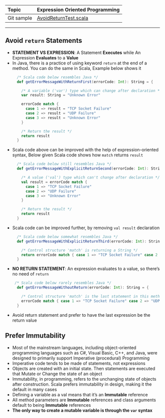 | Topic | Expression Oriented Programming |
| :--- | :--- |
| Git sample | [AvoidReturnTest.scala](https://github.com/inbravo/scala-src/blob/master/src/main/scala/com/inbravo/lang/AvoidReturnTest.scala) |

---

##	Avoid `return` Statements
*	**STATEMENT VS EXPRESSION**: A Statement **Executes** while An Expression **Evaluates** to a **Value**
*	In Java, there is a practice of using keyword `return` at the end of a method. You can do the same in Scala, Example below shows it
	```scala
	  /* Scala code below resembles Java */
	  def getErrorMessageWithReturnFirst(errorCode: Int): String = {

		/* A variable ('var') type which can change after declaration */
		var result: String = "Unknown Error"

		errorCode match {
		  case 1 => result = "TCP Socket Failure"
		  case 2 => result = "UDP Failure"
		  case 3 => result = "Unknown Error"
		}

		/* Return the result */
		return result
	  }
	```
*	Scala code above can be improved with the help of expression-oriented syntax, Below given Scala code shows how `match` returns `result`
	```scala
	  /* Scala code below still resembles Java */
	  def getErrorMessageWithExplicitReturnSecond(errorCode: Int): String = {

		/* A value ('val') type which can't change after declaration */
		val result = errorCode match {
		  case 1 => "TCP Socket Failure"
		  case 2 => "UDP Failure"
		  case 3 => "Unknown Error"
		}

		/* Return the result */
		return result
	  }
	```
*	Scala code can be improved further, by removing `val result` declaration
	```scala
	  /* Scala code below somewhat resembles Java */
	  def getErrorMessageWithExplicitReturnThird(errorCode: Int): String = {

		/* Control structure 'match' is returning a String */
		return errorCode match { case 1 => "TCP Socket Failure" case 2 => "UDP Failure" case 3 => "Unknown Error" }
	  }
	```
*	**NO RETURN STATEMENT**: An expression evaluates to a value, so there’s no need of `return`
	```scala
	 /* Scala code below rarely resembles Java */
	  def getErrorMessageWithoutReturn(errorCode: Int): String = {

		/* Control structure 'match' is the last statement in this method; automatically taken as return value */
		errorCode match { case 1 => "TCP Socket Failure" case 2 => "UDP Failure" case 3 => "Unknown Error" }
	  }
	```
*	Avoid return statement and prefer to have the last expression be the return value
## Prefer Immutability

*	Most of the mainstream languages, including object-oriented programming languages such as C#, Visual Basic, C++, and Java, were designed to primarily support Imperative (procedural) Programming
*	Imperative code tends to be made of statements, not expressions
*	Objects are created with an initial state. Then statements are executed that Mutate or Change the state of an object
*	Immutability, in programming, refers to the unchanging state of objects after construction. Scala prefers immutability in design, making it the default in many cases
*	Defining a variable as a val means that it’s an **Immutable** reference
*	All method parameters are **Immutable** references and class arguments default to being **Immutable** references
*	**The only way to create a mutable variable is through the `var` syntax**